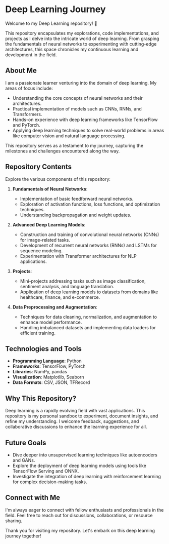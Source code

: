 # Deep Learning Journey

Welcome to my Deep Learning repository! 🚀

This repository encapsulates my explorations, code implementations, and projects as I delve into the intricate world of deep learning. From grasping the fundamentals of neural networks to experimenting with cutting-edge architectures, this space chronicles my continuous learning and development in the field.

## About Me

I am a passionate learner venturing into the domain of deep learning. My areas of focus include:

- Understanding the core concepts of neural networks and their architectures.
- Practical implementation of models such as CNNs, RNNs, and Transformers.
- Hands-on experience with deep learning frameworks like TensorFlow and PyTorch.
- Applying deep learning techniques to solve real-world problems in areas like computer vision and natural language processing.

This repository serves as a testament to my journey, capturing the milestones and challenges encountered along the way.

## Repository Contents

Explore the various components of this repository:

1. **Fundamentals of Neural Networks**:
   - Implementation of basic feedforward neural networks.
   - Exploration of activation functions, loss functions, and optimization techniques.
   - Understanding backpropagation and weight updates.

2. **Advanced Deep Learning Models**:
   - Construction and training of convolutional neural networks (CNNs) for image-related tasks.
   - Development of recurrent neural networks (RNNs) and LSTMs for sequence modeling.
   - Experimentation with Transformer architectures for NLP applications.

3. **Projects**:
   - Mini-projects addressing tasks such as image classification, sentiment analysis, and language translation.
   - Application of deep learning models to datasets from domains like healthcare, finance, and e-commerce.

4. **Data Preprocessing and Augmentation**:
   - Techniques for data cleaning, normalization, and augmentation to enhance model performance.
   - Handling imbalanced datasets and implementing data loaders for efficient training.

## Technologies and Tools

- **Programming Language**: Python
- **Frameworks**: TensorFlow, PyTorch
- **Libraries**: NumPy, pandas
- **Visualization**: Matplotlib, Seaborn
- **Data Formats**: CSV, JSON, TFRecord

## Why This Repository?

Deep learning is a rapidly evolving field with vast applications. This repository is my personal sandbox to experiment, document insights, and refine my understanding. I welcome feedback, suggestions, and collaborative discussions to enhance the learning experience for all.

## Future Goals

- Dive deeper into unsupervised learning techniques like autoencoders and GANs.
- Explore the deployment of deep learning models using tools like TensorFlow Serving and ONNX.
- Investigate the integration of deep learning with reinforcement learning for complex decision-making tasks.

## Connect with Me

I'm always eager to connect with fellow enthusiasts and professionals in the field. Feel free to reach out for discussions, collaborations, or resource sharing.

Thank you for visiting my repository. Let's embark on this deep learning journey together!
